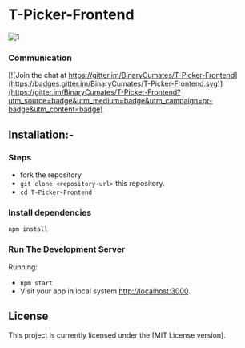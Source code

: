 # T-Picker-Frontend
![1](https://user-images.githubusercontent.com/71969867/122762571-14865f80-d2bb-11eb-81d3-2cc5e593969e.png)

### Communication
[![Join the chat at https://gitter.im/BinaryCumates/T-Picker-Frontend](https://badges.gitter.im/BinaryCumates/T-Picker-Frontend.svg)](https://gitter.im/BinaryCumates/T-Picker-Frontend?utm_source=badge&utm_medium=badge&utm_campaign=pr-badge&utm_content=badge)


## Installation:-
### Steps
*  fork the repository
* `git clone <repository-url>` this repository.
* `cd T-Picker-Frontend`

### Install dependencies
```
npm install
```
### Run The Development Server

Running:
-   `npm start`
-   Visit your app in local system [http://localhost:3000](http://localhost:3000).


## License

This project is currently licensed under the [MIT License version].
